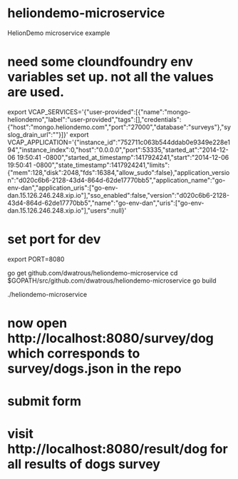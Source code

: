 heliondemo-microservice
=======================

HelionDemo microservice example

# need some cloundfoundry env variables set up. not all the values are used.
export VCAP_SERVICES='{"user-provided":[{"name":"mongo-heliondemo","label":"user-provided","tags":[],"credentials":{"host":"mongo.heliondemo.com","port":"27000","database":"surveys"},"syslog_drain_url":""}]}'
export VCAP_APPLICATION='{"instance_id":"752711c063b544ddab0e9349e228e194","instance_index":0,"host":"0.0.0.0","port":53335,"started_at":"2014-12-06 19:50:41 -0800","started_at_timestamp":1417924241,"start":"2014-12-06 19:50:41 -0800","state_timestamp":1417924241,"limits":{"mem":128,"disk":2048,"fds":16384,"allow_sudo":false},"application_version":"d020c6b6-2128-43d4-864d-62de17770bb5","application_name":"go-env-dan","application_uris":["go-env-dan.15.126.246.248.xip.io"],"sso_enabled":false,"version":"d020c6b6-2128-43d4-864d-62de17770bb5","name":"go-env-dan","uris":["go-env-dan.15.126.246.248.xip.io"],"users":null}'
# set port for dev
export PORT=8080

go get github.com/dwatrous/heliondemo-microservice
cd $GOPATH/src/github.com/dwatrous/heliondemo-microservice
go build

./heliondemo-microservice

# now open http://localhost:8080/survey/dog which corresponds to survey/dogs.json in the repo
# submit form
# visit http://localhost:8080/result/dog for all results of dogs survey

